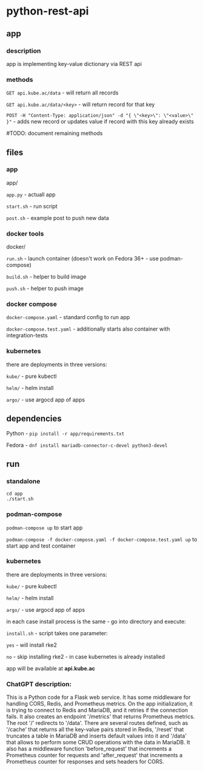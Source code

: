 # python-rest-api       

## app

### description

app is implementing key-value dictionary via REST api

### methods

`GET api.kube.ac/data` - will return all records

`GET api.kube.ac/data/<key>` - will return record for that key
    
`POST -H "Content-Type: application/json" -d "{ \"<key>\": \"<value>\" }"` - adds new record or updates value if record with this key already exists

#TODO: document remaining methods

## files

### app
app/

`app.py` - actuall app
    
`start.sh` - run script
    
`post.sh` - example post to push new data
       
### docker tools
docker/

`run.sh` - launch container (doesn't work on Fedora 36+ - use podman-compose)
    
`build.sh` - helper to build image
    
`push.sh` - helper to push image
    
### docker compose

`docker-compose.yaml` - standard config to run app    

`docker-compose.test.yaml` - additionally starts also container with integration-tests

### kubernetes

there are deployments in three versions:

`kube/` - pure kubectl

`helm/` - helm install

`argo/` - use argocd app of apps

  
## dependencies

Python - `pip install -r app/requirements.txt`

Fedora - `dnf install mariadb-connector-c-devel python3-devel`
  
## run

### standalone

```
cd app
./start.sh
```

### podman-compose

```podman-compose up``` to start app

```podman-compose -f docker-compose.yaml -f docker-compose.test.yaml up``` to start app and test container

### kubernetes

there are deployments in three versions:

`kube/` - pure kubectl

`helm/` - helm install

`argo/` - use argocd app of apps



in each case install process is the same - go into directory and execute:


`install.sh` - script takes one parameter:

`yes` - will install rke2
    
`no` - skip installing rke2 - in case kubernetes is already installed

app will be available at **api.kube.ac**

### ChatGPT description:

This is a Python code for a Flask web service. It has some middleware for handling CORS, Redis, and Prometheus metrics. On the app initialization, it is trying to connect to Redis and MariaDB, and it retries if the connection fails.
It also creates an endpoint '/metrics' that returns Prometheus metrics. The root '/' redirects to '/data'. There are several routes defined, such as '/cache' that returns all the key-value pairs stored in Redis, '/reset' that truncates a table in MariaDB and inserts default values into it and '/data' that allows to perform some CRUD operations with the data in MariaDB. It also has a middleware function 'before_request' that increments a Prometheus counter for requests and 'after_request' that increments a Prometheus counter for responses and sets headers for CORS.
